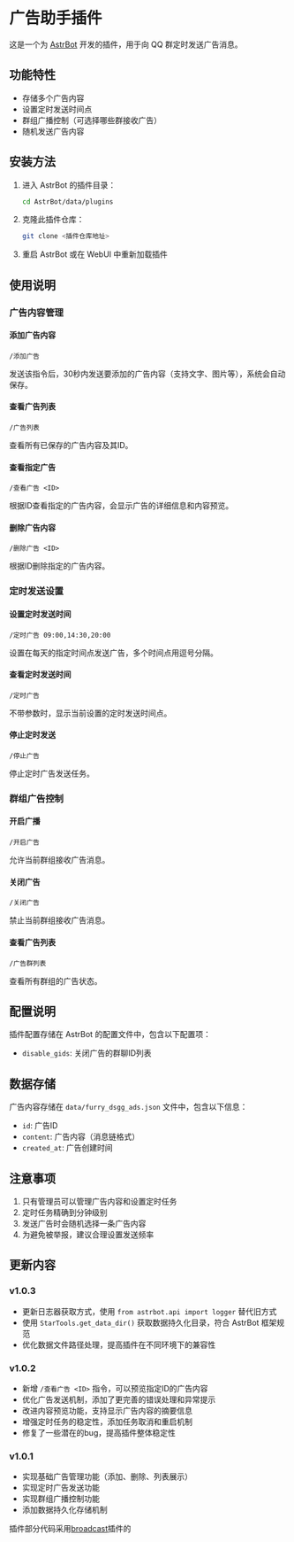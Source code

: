 # 广告助手插件

这是一个为 [AstrBot](https://github.com/AstrBotDevs/AstrBot) 开发的插件，用于向 QQ 群定时发送广告消息。

## 功能特性

- 存储多个广告内容
- 设置定时发送时间点
- 群组广播控制（可选择哪些群接收广告）
- 随机发送广告内容

## 安装方法

1. 进入 AstrBot 的插件目录：
   ```bash
   cd AstrBot/data/plugins
   ```

2. 克隆此插件仓库：
   ```bash
   git clone <插件仓库地址>
   ```

3. 重启 AstrBot 或在 WebUI 中重新加载插件

## 使用说明

### 广告内容管理

#### 添加广告内容
```
/添加广告
```
发送该指令后，30秒内发送要添加的广告内容（支持文字、图片等），系统会自动保存。

#### 查看广告列表
```
/广告列表
```
查看所有已保存的广告内容及其ID。

#### 查看指定广告
```
/查看广告 <ID>
```
根据ID查看指定的广告内容，会显示广告的详细信息和内容预览。

#### 删除广告内容
```
/删除广告 <ID>
```
根据ID删除指定的广告内容。

### 定时发送设置

#### 设置定时发送时间
```
/定时广告 09:00,14:30,20:00
```
设置在每天的指定时间点发送广告，多个时间点用逗号分隔。

#### 查看定时发送时间
```
/定时广告
```
不带参数时，显示当前设置的定时发送时间点。

#### 停止定时发送
```
/停止广告
```
停止定时广告发送任务。

### 群组广告控制

#### 开启广播
```
/开启广告
```
允许当前群组接收广告消息。

#### 关闭广告
```
/关闭广告
```
禁止当前群组接收广告消息。

#### 查看广告列表
```
/广告群列表
```
查看所有群组的广告状态。

## 配置说明

插件配置存储在 AstrBot 的配置文件中，包含以下配置项：

- `disable_gids`: 关闭广告的群聊ID列表

## 数据存储

广告内容存储在 `data/furry_dsgg_ads.json` 文件中，包含以下信息：
- `id`: 广告ID
- `content`: 广告内容（消息链格式）
- `created_at`: 广告创建时间

## 注意事项

1. 只有管理员可以管理广告内容和设置定时任务
2. 定时任务精确到分钟级别
3. 发送广告时会随机选择一条广告内容
4. 为避免被举报，建议合理设置发送频率

## 更新内容

### v1.0.3
- 更新日志器获取方式，使用 `from astrbot.api import logger` 替代旧方式
- 使用 `StarTools.get_data_dir()` 获取数据持久化目录，符合 AstrBot 框架规范
- 优化数据文件路径处理，提高插件在不同环境下的兼容性

### v1.0.2
- 新增 `/查看广告 <ID>` 指令，可以预览指定ID的广告内容
- 优化广告发送机制，添加了更完善的错误处理和异常提示
- 改进内容预览功能，支持显示广告内容的摘要信息
- 增强定时任务的稳定性，添加任务取消和重启机制
- 修复了一些潜在的bug，提高插件整体稳定性

### v1.0.1
- 实现基础广告管理功能（添加、删除、列表展示）
- 实现定时广告发送功能
- 实现群组广播控制功能
- 添加数据持久化存储机制

插件部分代码采用[broadcast](https://github.com/Zhalslar/astrbot_plugin_broadcast)插件的